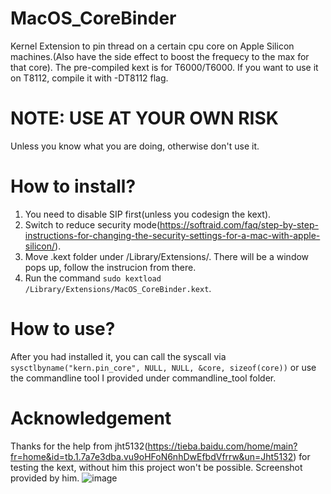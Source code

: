 # MacOS_CoreBinder
Kernel Extension to pin thread on a certain cpu core on Apple Silicon machines.(Also have the side effect to boost the frequecy to the max for that core).
The pre-compiled kext is for T6000/T6000. If you want to use it on T8112, compile it with -DT8112 flag.
# NOTE: USE AT YOUR OWN RISK
Unless you know what you are doing, otherwise don't use it.
# How to install?
1. You need to disable SIP first(unless you codesign the kext).
2. Switch to reduce security mode(https://softraid.com/faq/step-by-step-instructions-for-changing-the-security-settings-for-a-mac-with-apple-silicon/).
3. Move .kext folder under /Library/Extensions/. There will be a window pops up, follow the instrucion from there.
4. Run the command `sudo kextload /Library/Extensions/MacOS_CoreBinder.kext`.
# How to use?
After you had installed it, you can call the syscall via `sysctlbyname("kern.pin_core", NULL, NULL, &core, sizeof(core))` or use the commandline tool I provided under commandline_tool folder.
# Acknowledgement
Thanks for the help from jht5132(https://tieba.baidu.com/home/main?fr=home&id=tb.1.7a7e3dba.vu9oHFoN6nhDwEfbdVfrrw&un=Jht5132) for testing the kext, without him this project won't be possible.
Screenshot provided by him.
![image](https://cdn.discordapp.com/attachments/1033643903607386173/1103665349309759548/Image_04-05-2023_at_20.51.JPG)
